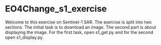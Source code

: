 # EO4Change_s1_exercise

Welcome to this exercise on Sentinel-1 SAR. The exercise is split into two sections.
The initial task is to download an image. The second part is about displaying the image.
For the first task, open s1_get.py and for the second open s1_display.py.
